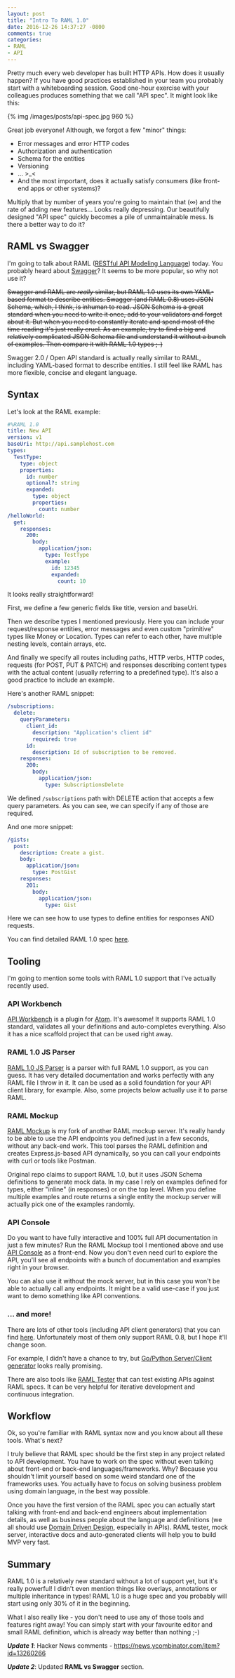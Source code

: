 ```yaml
---
layout: post
title: "Intro To RAML 1.0"
date: 2016-12-26 14:37:27 -0800
comments: true
categories:
- RAML
- API
---
```


Pretty much every web developer has built HTTP APIs. How does it usually happen? If you have good practices established in your team you probably start with a whiteboarding session. Good one-hour exercise with your colleagues produces something that we call "API spec". It might look like this:

{% img /images/posts/api-spec.jpg 960 %}

Great job everyone! Although, we forgot a few "minor" things:

- Error messages and error HTTP codes
- Authorization and authentication
- Schema for the entities
- Versioning
- ... >_<
- And the most important, does it actually satisfy consumers (like front-end apps or other systems)?

Multiply that by number of years you're going to maintain that (∞) and the rate of adding new features... Looks really depressing. Our beautifully designed "API spec" quickly becomes a pile of unmaintainable mess. Is there a better way to do it?

<!-- more -->

## RAML vs Swagger

I'm going to talk about RAML ([RESTful API Modeling Language](http://raml.org/)) today. You probably heard about [Swagger](http://swagger.io/)? It seems to be more popular, so why not use it?

~~Swagger and RAML are *really* similar, but RAML 1.0 uses its own YAML-based format to describe entities. Swagger (and RAML 0.8) uses JSON Schema, which, I think, is inhuman to read. JSON Schema is a great standard when you need to write it once, add to your validators and forget about it. But when you need to constantly iterate and spend most of the time reading it's just really cruel. As an example, try to find a big and relatively complicated JSON Schema file and understand it without a bunch of examples. Then compare it with RAML 1.0 types ;-)~~

Swagger 2.0 / Open API standard is actually really similar to RAML, including YAML-based format to describe entities. I still feel like RAML has more flexible, concise and elegant language.

## Syntax

Let's look at the RAML example:

```yaml
#%RAML 1.0
title: New API
version: v1
baseUri: http://api.samplehost.com
types:
  TestType:
    type: object
    properties:
      id: number
      optional?: string
      expanded:
        type: object
        properties:
          count: number
/helloWorld:
  get:
    responses:
      200:
        body:
          application/json:
            type: TestType
            example:
              id: 12345
              expanded:
                count: 10
```

It looks really straightforward!

First, we define a few generic fields like title, version and baseUri.

Then we describe types I mentioned previously. Here you can include your request/response entities, error messages and even custom "primitive" types like Money or Location. Types can refer to each other, have multiple nesting levels, contain arrays, etc.

And finally we specify all routes including paths, HTTP verbs, HTTP codes, requests (for POST, PUT & PATCH) and responses describing content types with the actual content (usually referring to a predefined type). It's also a good practice to include an example.

Here's another RAML snippet:

```yaml
/subscriptions:
  delete:
    queryParameters:
      client_id:
        description: "Application's client id"
        required: true
      id:
        description: Id of subscription to be removed.
    responses:
      200:
        body:
          application/json:
	        type: SubscriptionsDelete
```

We defined `/subscriptions` path with DELETE action that accepts a few query parameters. As you can see, we can specify if any of those are required.

And one more snippet:

```yaml
/gists:
  post:
    description: Create a gist.
    body:
      application/json:
        type: PostGist
    responses:
      201:
        body:
          application/json:
            type: Gist
```

Here we can see how to use types to define entities for responses AND requests.

You can find detailed RAML 1.0 spec [here](https://github.com/raml-org/raml-spec/blob/master/versions/raml-10/raml-10.md/).

## Tooling

I'm going to mention some tools with RAML 1.0 support that I've actually recently used.

### API Workbench

[API Workbench](http://apiworkbench.com/) is a plugin for [Atom](https://atom.io/). It's awesome! It supports RAML 1.0 standard, validates all your definitions and auto-completes everything. Also it has a nice scaffold project that can be used right away.

### RAML 1.0 JS Parser

[RAML 1.0 JS Parser](https://github.com/raml-org/raml-js-parser-2) is a parser with full RAML 1.0 support, as you can guess. It has very detailed documentation and works perfectly with any RAML file I throw in it. It can be used as a solid foundation for your API client library, for example. Also, some projects below actually use it to parse RAML.

### RAML Mockup

[RAML Mockup](https://github.com/sap1ens/raml-1-mockup) is my fork of another RAML mockup server. It's really handy to be able to use the API endpoints you defined just in a few seconds, without any back-end work. This tool parses the RAML definition and creates Express.js-based API dynamically, so you can call your endpoints with curl or tools like Postman.

Original repo claims to support RAML 1.0, but it uses JSON Schema definitions to generate mock data. In my case I rely on examples defined for types, either "inline" (in responses) or on the top level. When you define multiple examples and route returns a single entity the mockup server will actually pick one of the examples randomly.

### API Console

Do you want to have fully interactive and 100% full API documentation in just a few minutes? Run the RAML Mockup tool I mentioned above and use [API Console](https://github.com/mulesoft/api-console) as a front-end. Now you don't even need curl to explore the API, you'll see all endpoints with a bunch of documentation and examples right in your browser.

You can also use it without the mock server, but in this case you won't be able to actually call any endpoints. It might be a valid use-case if you just want to demo something like API conventions.

### ... and more!

There are lots of other tools (including API client generators) that you can find [here](http://raml.org/projects/projects). Unfortunately most of them only support RAML 0.8, but I hope it'll change soon.

For example, I didn't have a chance to try, but [Go/Python Server/Client generator](https://github.com/Jumpscale/go-raml) looks really promising.

There are also tools like [RAML Tester](https://github.com/nidi3/raml-tester) that can test existing APIs against RAML specs. It can be very helpful for iterative development and continuous integration.

## Workflow

Ok, so you're familiar with RAML syntax now and you know about all these tools. What's next?

I truly believe that RAML spec should be the first step in any project related to API development. You have to work on the spec without even talking about front-end or back-end languages/frameworks. Why? Because you shouldn't limit yourself based on some weird standard one of the frameworks uses. You actually have to focus on solving business problem using domain language, in the best way possible.

Once you have the first version of the RAML spec you can actually start talking with front-end and back-end engineers about implementation details, as well as business people about the language and definitions (we all should use [Domain Driven Design](https://en.wikipedia.org/wiki/Domain-driven_design), especially in APIs). RAML tester, mock server, interactive docs and auto-generated clients will help you to build MVP very fast.

## Summary

RAML 1.0 is a relatively new standard without a lot of support yet, but it's really powerful! I didn't even mention things like overlays, annotations or multiple inheritance in types! RAML 1.0 is a huge spec and you probably will start using only 30% of it in the beginning.

What I also really like - you don't need to use any of those tools and features right away! You can simply start with your favourite editor and small RAML definition, which is already way better than nothing ;-)

***Update 1***: Hacker News comments - https://news.ycombinator.com/item?id=13260266

***Update 2***: Updated **RAML vs Swagger** section.